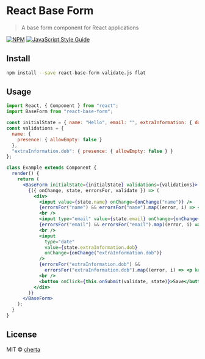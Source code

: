 # React Base Form

> A base form component for React applications

[![NPM](https://img.shields.io/npm/v/react-base-form.svg)](https://www.npmjs.com/package/react-base-form) [![JavaScript Style Guide](https://img.shields.io/badge/code_style-standard-brightgreen.svg)](https://standardjs.com)

## Install

```bash
npm install --save react-base-form validate.js flat
```

## Usage

```jsx
import React, { Component } from "react";
import BaseForm from "react-base-form";

const initialState = { name: "Hello", email: "", extraInformation: { dob: "" } };
const validations = {
  name: {
    presence: { allowEmpty: false }
  },
  "extraInformation.dob": { presence: { allowEmpty: false } }
};

class Example extends Component {
  render() {
    return (
      <BaseForm initialState={initialState} validations={validations}>
        {({ onChange, state, errorsFor, validate }) => (
          <div>
            <input value={state.name} onChange={onChange("name")} />
            {errorsFor("name") && errorsFor("name").map((error, i) => <p key={i}>{error}</p>)}
            <br />
            <input type="email" value={state.email} onChange={onChange("email")} />
            {errorsFor("email") && errorsFor("email").map((error, i) => <p key={i}>{error}</p>)}
            <br />
            <input
              type="date"
              value={state.extraInformation.dob}
              onChange={onChange("extraInformation.dob")}
            />
            {errorsFor("extraInformation.dob") &&
              errorsFor("extraInformation.dob").map((error, i) => <p key={i}>{error}</p>)}
            <br />
            <button onClick={this.onSubmit(validate, state)}>Save</button>
          </div>
        )}
      </BaseForm>
    );
  }
}
```

## License

MIT © [cherta](https://github.com/cherta)
